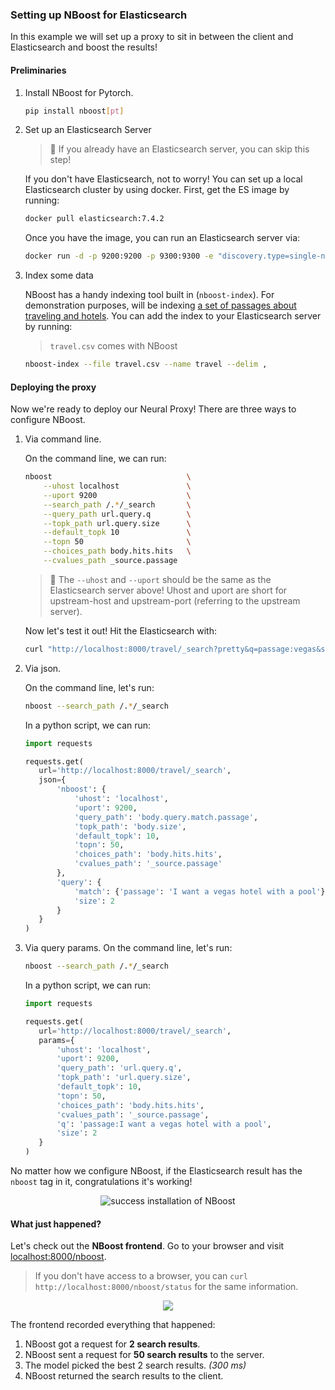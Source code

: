 ### Setting up NBoost for Elasticsearch

In this example we will set up a proxy to sit in between the client and Elasticsearch and boost the results!

#### Preliminaries

1. Install NBoost for Pytorch.
    ```bash
    pip install nboost[pt]
    ```
2. Set up an Elasticsearch Server
    > 🔔 If you already have an Elasticsearch server, you can skip this step!

    If you don't have Elasticsearch, not to worry! You can set up a local Elasticsearch cluster by using docker. First, get the ES image by running:
    ```bash
    docker pull elasticsearch:7.4.2
    ```
    Once you have the image, you can run an Elasticsearch server via:
    ```bash
    docker run -d -p 9200:9200 -p 9300:9300 -e "discovery.type=single-node" elasticsearch:7.4.2
    ```

3. Index some data

    NBoost has a handy indexing tool built in (`nboost-index`). For demonstration purposes,  will be indexing [a set of passages about traveling and hotels](https://microsoft.github.io/TREC-2019-Deep-Learning/). You can add the index to your Elasticsearch server by running:
    >  `travel.csv` comes with NBoost
    ```bash
    nboost-index --file travel.csv --name travel --delim ,
    ```` 

#### Deploying the proxy
Now we're ready to deploy our Neural Proxy! There are three ways to configure NBoost.
1. Via command line.
    
    On the command line, we can run:
    ```bash
    nboost                              \
        --uhost localhost               \
        --uport 9200                    \
        --search_path /.*/_search       \
        --query_path url.query.q        \
        --topk_path url.query.size      \
        --default_topk 10               \
        --topn 50                       \
        --choices_path body.hits.hits   \
        --cvalues_path _source.passage
    ```
    > 📢 The `--uhost` and `--uport` should be the same as the Elasticsearch server above! Uhost and uport are short for upstream-host and upstream-port (referring to the upstream server).

    Now let's test it out! Hit the Elasticsearch with:
    ```bash
    curl "http://localhost:8000/travel/_search?pretty&q=passage:vegas&size=2"
    ```
    
2. Via json.

    On the command line, let's run:
    ```bash
   nboost --search_path /.*/_search
   ```
   
   In a python script, we can run:
    ```python
    import requests
    
    requests.get(
       url='http://localhost:8000/travel/_search',
       json={
           'nboost': {
               'uhost': 'localhost',
               'uport': 9200,
               'query_path': 'body.query.match.passage',
               'topk_path': 'body.size',
               'default_topk': 10,
               'topn': 50,
               'choices_path': 'body.hits.hits',
               'cvalues_path': '_source.passage'
           },
           'query': {
               'match': {'passage': 'I want a vegas hotel with a pool'},
               'size': 2
           }
       }
   )
   ```
3. Via query params.
    On the command line, let's run:
    ```bash
   nboost --search_path /.*/_search
   ```
   
      In a python script, we can run:
    ```python
   import requests
    
   requests.get(
       url='http://localhost:8000/travel/_search',
       params={
           'uhost': 'localhost',
           'uport': 9200,
           'query_path': 'url.query.q',
           'topk_path': 'url.query.size',
           'default_topk': 10,
           'topn': 50,
           'choices_path': 'body.hits.hits',
           'cvalues_path': '_source.passage',
           'q': 'passage:I want a vegas hotel with a pool',
           'size': 2
       }
   )
   ```

No matter how we configure NBoost, if the Elasticsearch result has the `nboost` tag in it, congratulations it's working!
    
<p align="center">
<img src="https://github.com/koursaros-ai/nboost/raw/master/.github/travel-tutorial.svg?sanitize=true" alt="success installation of NBoost">
</p>


#### What just happened?
Let's check out the **NBoost frontend**. Go to your browser and visit [localhost:8000/nboost](http://localhost:8000/nboost).
> If you don't have access to a browser, you can `curl http://localhost:8000/nboost/status` for the same information.

<p align="center">
<img src="https://github.com/koursaros-ai/nboost/raw/master/.github/frontend-tutorial.png">
</p>

The frontend recorded everything that happened:

1. NBoost got a request for **2 search results**.
2. NBoost sent a request for **50 search results** to the server.
3. The model picked the best 2 search results. *(300 ms)*
4. NBoost returned the search results to the client.
